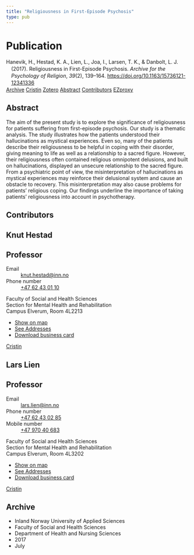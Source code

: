```yaml
---
title: "Religiousness in First-Episode Psychosis"
type: pub
---
```

<h1>Publication</h1>
<article id="csl-bib-container-K6W65G78" class="csl-bib-container">
  <div class="csl-bib-body" style="line-height: 1.35; padding-left: 1em; text-indent:-1em;">
  <div class="csl-entry">Hanevik, H., Hestad, K. A., Lien, L., Joa, I., Larsen, T. K., &amp; Danbolt, L. J. (2017). Religiousness in First-Episode Psychosis. <i>Archive for the Psychology of Religion</i>, <i>39</i>(2), 139&#x2013;164. <a href="https://doi.org/10.1163/15736121-12341336">https://doi.org/10.1163/15736121-12341336</a></div>
</div>
  <div class="csl-bib-buttons">
    <a href="#taxonomy-article-K6W65G78" class="csl-bib-button">Archive</a>
    <a href="https://app.cristin.no/results/show.jsf?id=1483496" alt="Cristin URL" class="csl-bib-button">Cristin</a>
    <a href="http://zotero.org/groups/5022929/items/K6W65G78" alt="Zotero URL" class="csl-bib-button">Zotero</a>
    <a href="#abstract-article-K6W65G78" class="csl-bib-button">Abstract</a>
    <a href="#contributors-article-K6W65G78" class="csl-bib-button">Contributors</a>
    <a href="http://ezproxy.inn.no/login?url=https://doi.org/10.1163/15736121-12341336" class="csl-bib-button">EZproxy</a>
  </div>
  <div id="csl-bib-meta-container-K6W65G78"></div>
</article>
<div id="csl-bib-meta-K6W65G78" class="csl-bib-meta">
  <article id="abstract-article-K6W65G78" class="abstract-article">
    <h1>Abstract</h1>
    The aim of the present study is to explore the significance of religiousness for patients suffering from first-episode psychosis. Our study is a thematic analysis. The study illustrates how the patients understood their hallucinations as mystical experiences. Even so, many of the patients describe their religiousness to be helpful in coping with their disorder, giving meaning to life as well as a relationship to a sacred figure. However, their religiousness often contained religious omnipotent delusions, and built on hallucinations, displayed an unsecure relationship to the sacred figure. From a psychiatric point of view, the misinterpretation of hallucinations as mystical experiences may reinforce their delusional system and cause an obstacle to recovery. This misinterpretation may also cause problems for patients’ religious coping. Our findings underline the importance of taking patients’ religiousness into account in psychotherapy.
  </article>
  <article id="contributors-article-K6W65G78" class="contributors-article">
    <h1>Contributors</h1>
    <div class="personas">
<div class="vrtx-hinn-person-card">
<div class="photo">
<i class="lar la-user-circle missing-person"></i>
</div>
<div class="info">
<hgroup><h1>Knut Hestad</h1>
<h2>Professor</h2>
</hgroup><dl>
<dt>Email</dt>
<dd>
<a href="mailto:knut.hestad@inn.no">knut.hestad@inn.no</a>
</dd>
<dt>Phone number</dt>
<dd><a href="tel:+4762430110">
+47 62 43 01 10
</a></dd>
</dl>
<p>
Faculty of Social and Health Sciences<br>
Section for Mental Health and Rehabilitation<br>
Campus Elverum,
Room 4L2213
</p>
<ul class="vrtx-hinn-links">
<li><a href="https://www.google.com/maps?q=60.88177,11.53669">Show on map</a></li>
<li><a href="https://www.inn.no/english/find-an-employee/knut-hestad.html#vrtx-hinn-addresses">See Addresses</a></li>
<li><a href="https://www.inn.no/english/find-an-employee/knut-hestad.html?vrtx=vcf">Download business card</a></li>
</ul>
</div>
</div>
<a href="https://app.cristin.no/persons/show.jsf?id=43557" alt="Cristin URL" class="personas-cristin">Cristin</a>
</div> <div class="personas">
<div class="vrtx-hinn-person-card">
<div class="photo">
<i class="lar la-user-circle missing-person"></i>
</div>
<div class="info">
<hgroup><h1>Lars Lien</h1>
<h2>Professor</h2>
</hgroup><dl>
<dt>Email</dt>
<dd>
<a href="mailto:lars.lien@inn.no">lars.lien@inn.no</a>
</dd>
<dt>Phone number</dt>
<dd><a href="tel:+4762430285">
+47 62 43 02 85
</a></dd>
<dt>Mobile number</dt>
<dd><a href="tel:+4797040683">
+47 970 40 683
</a></dd>
</dl>
<p>
Faculty of Social and Health Sciences<br>
Section for Mental Health and Rehabilitation<br>
Campus Elverum,
Room 4L3202
</p>
<ul class="vrtx-hinn-links">
<li><a href="https://www.google.com/maps?q=60.88177,11.53669">Show on map</a></li>
<li><a href="https://www.inn.no/english/find-an-employee/lars-lien.html#vrtx-hinn-addresses">See Addresses</a></li>
<li><a href="https://www.inn.no/english/find-an-employee/lars-lien.html?vrtx=vcf">Download business card</a></li>
</ul>
</div>
</div>
<a href="https://app.cristin.no/persons/show.jsf?id=14287" alt="Cristin URL" class="personas-cristin">Cristin</a>
</div>
  </article>
  <article id="taxonomy-article-K6W65G78" class="taxonomy-article">
    <h1>Archive</h1>
    <ul>
      <li>Inland Norway University of Applied Sciences</li>
      <li>Faculty of Social and Health Sciences</li>
      <li>Department of Health and Nursing Sciences</li>
      <li>2017</li>
      <li>July</li>
    </ul>
  </article>
</div>
